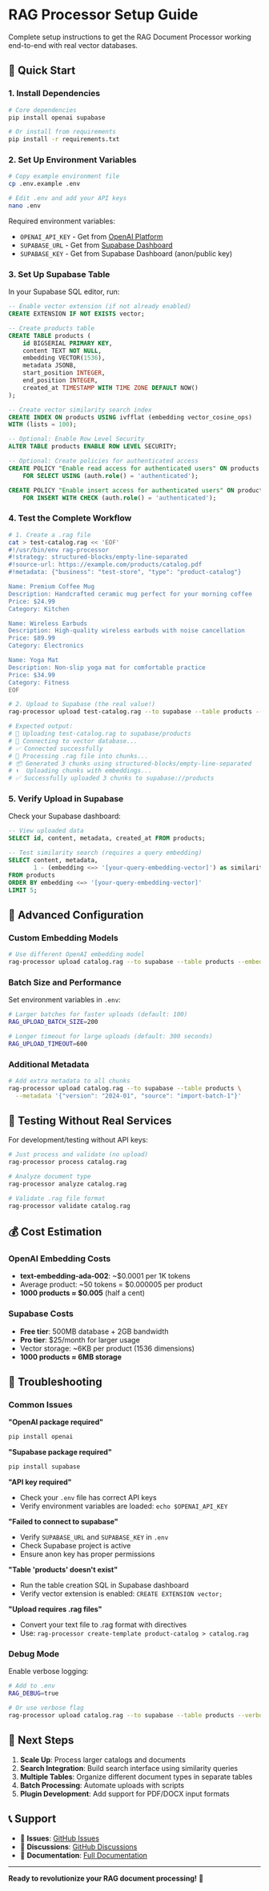 # RAG Processor Setup Guide

Complete setup instructions to get the RAG Document Processor working end-to-end with real vector databases.

## 🚀 Quick Start

### 1. Install Dependencies

```bash
# Core dependencies
pip install openai supabase

# Or install from requirements
pip install -r requirements.txt
```

### 2. Set Up Environment Variables

```bash
# Copy example environment file
cp .env.example .env

# Edit .env and add your API keys
nano .env
```

Required environment variables:
- `OPENAI_API_KEY` - Get from [OpenAI Platform](https://platform.openai.com/api-keys)
- `SUPABASE_URL` - Get from [Supabase Dashboard](https://app.supabase.com/)
- `SUPABASE_KEY` - Get from Supabase Dashboard (anon/public key)

### 3. Set Up Supabase Table

In your Supabase SQL editor, run:

```sql
-- Enable vector extension (if not already enabled)
CREATE EXTENSION IF NOT EXISTS vector;

-- Create products table
CREATE TABLE products (
    id BIGSERIAL PRIMARY KEY,
    content TEXT NOT NULL,
    embedding VECTOR(1536),
    metadata JSONB,
    start_position INTEGER,
    end_position INTEGER,
    created_at TIMESTAMP WITH TIME ZONE DEFAULT NOW()
);

-- Create vector similarity search index
CREATE INDEX ON products USING ivfflat (embedding vector_cosine_ops)
WITH (lists = 100);

-- Optional: Enable Row Level Security
ALTER TABLE products ENABLE ROW LEVEL SECURITY;

-- Optional: Create policies for authenticated access
CREATE POLICY "Enable read access for authenticated users" ON products
    FOR SELECT USING (auth.role() = 'authenticated');

CREATE POLICY "Enable insert access for authenticated users" ON products  
    FOR INSERT WITH CHECK (auth.role() = 'authenticated');
```

### 4. Test the Complete Workflow

```bash
# 1. Create a .rag file
cat > test-catalog.rag << 'EOF'
#!/usr/bin/env rag-processor
#!strategy: structured-blocks/empty-line-separated
#!source-url: https://example.com/products/catalog.pdf
#!metadata: {"business": "test-store", "type": "product-catalog"}

Name: Premium Coffee Mug
Description: Handcrafted ceramic mug perfect for your morning coffee
Price: $24.99
Category: Kitchen

Name: Wireless Earbuds
Description: High-quality wireless earbuds with noise cancellation
Price: $89.99
Category: Electronics

Name: Yoga Mat
Description: Non-slip yoga mat for comfortable practice
Price: $34.99
Category: Fitness
EOF

# 2. Upload to Supabase (the real value!)
rag-processor upload test-catalog.rag --to supabase --table products --verbose

# Expected output:
# 🚀 Uploading test-catalog.rag to supabase/products
# 🔌 Connecting to vector database...
# ✅ Connected successfully
# 📄 Processing .rag file into chunks...
# 📦 Generated 3 chunks using structured-blocks/empty-line-separated
# ⬆️  Uploading chunks with embeddings...
# ✅ Successfully uploaded 3 chunks to supabase://products
```

### 5. Verify Upload in Supabase

Check your Supabase dashboard:

```sql
-- View uploaded data
SELECT id, content, metadata, created_at FROM products;

-- Test similarity search (requires a query embedding)
SELECT content, metadata, 
       1 - (embedding <=> '[your-query-embedding-vector]') as similarity
FROM products
ORDER BY embedding <=> '[your-query-embedding-vector]'
LIMIT 5;
```

## 🔧 Advanced Configuration

### Custom Embedding Models

```bash
# Use different OpenAI embedding model
rag-processor upload catalog.rag --to supabase --table products --embedding-model text-embedding-3-large
```

### Batch Size and Performance

Set environment variables in `.env`:

```bash
# Larger batches for faster uploads (default: 100)
RAG_UPLOAD_BATCH_SIZE=200

# Longer timeout for large uploads (default: 300 seconds)
RAG_UPLOAD_TIMEOUT=600
```

### Additional Metadata

```bash
# Add extra metadata to all chunks
rag-processor upload catalog.rag --to supabase --table products \
  --metadata '{"version": "2024-01", "source": "import-batch-1"}'
```

## 🧪 Testing Without Real Services

For development/testing without API keys:

```bash
# Just process and validate (no upload)
rag-processor process catalog.rag

# Analyze document type
rag-processor analyze catalog.rag

# Validate .rag file format
rag-processor validate catalog.rag
```

## 💰 Cost Estimation

### OpenAI Embedding Costs
- **text-embedding-ada-002**: ~$0.0001 per 1K tokens
- Average product: ~50 tokens = $0.000005 per product
- **1000 products ≈ $0.005** (half a cent)

### Supabase Costs
- **Free tier**: 500MB database + 2GB bandwidth
- **Pro tier**: $25/month for larger usage
- Vector storage: ~6KB per product (1536 dimensions)
- **1000 products ≈ 6MB storage**

## 🐛 Troubleshooting

### Common Issues

**"OpenAI package required"**
```bash
pip install openai
```

**"Supabase package required"**
```bash
pip install supabase
```

**"API key required"**
- Check your `.env` file has correct API keys
- Verify environment variables are loaded: `echo $OPENAI_API_KEY`

**"Failed to connect to supabase"**
- Verify `SUPABASE_URL` and `SUPABASE_KEY` in `.env`
- Check Supabase project is active
- Ensure anon key has proper permissions

**"Table 'products' doesn't exist"**
- Run the table creation SQL in Supabase dashboard
- Verify vector extension is enabled: `CREATE EXTENSION vector;`

**"Upload requires .rag files"**
- Convert your text file to .rag format with directives
- Use: `rag-processor create-template product-catalog > catalog.rag`

### Debug Mode

Enable verbose logging:

```bash
# Add to .env
RAG_DEBUG=true

# Or use verbose flag
rag-processor upload catalog.rag --to supabase --table products --verbose
```

## 🎯 Next Steps

1. **Scale Up**: Process larger catalogs and documents
2. **Search Integration**: Build search interface using similarity queries
3. **Multiple Tables**: Organize different document types in separate tables
4. **Batch Processing**: Automate uploads with scripts
5. **Plugin Development**: Add support for PDF/DOCX input formats

## 📞 Support

- 🐛 **Issues**: [GitHub Issues](https://github.com/rag-processor/rag-processor/issues)
- 💬 **Discussions**: [GitHub Discussions](https://github.com/rag-processor/rag-processor/discussions)
- 📖 **Documentation**: [Full Documentation](https://docs.rag-processor.org)

---

**Ready to revolutionize your RAG document processing!** 🚀